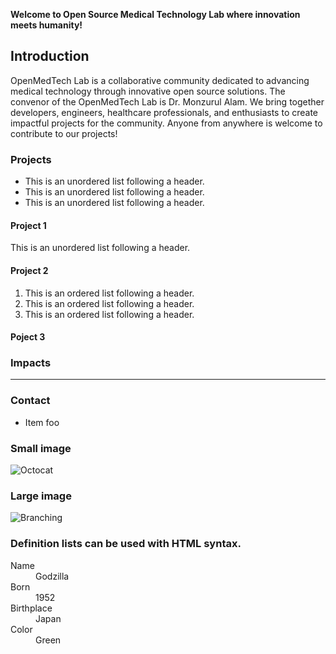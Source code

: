 **Welcome to Open Source Medical Technology Lab where innovation meets humanity!**

## Introduction

OpenMedTech Lab is a collaborative community dedicated to advancing medical technology through innovative open source solutions. The convenor of the OpenMedTech Lab is Dr. Monzurul Alam. We bring together developers, engineers, healthcare professionals, and enthusiasts to create impactful projects for the community. Anyone from anywhere is welcome to contribute to our projects!

### Projects

*   This is an unordered list following a header.
*   This is an unordered list following a header.
*   This is an unordered list following a header.

#### Project 1

This is an unordered list following a header.


#### Project 2

1.  This is an ordered list following a header.
2.  This is an ordered list following a header.
3.  This is an ordered list following a header.

#### Poject 3



### Impacts

* * *

### Contact

*   Item foo

### Small image

![Octocat](https://github.githubassets.com/images/icons/emoji/octocat.png)

### Large image

![Branching](https://guides.github.com/activities/hello-world/branching.png)


### Definition lists can be used with HTML syntax.

<dl>
<dt>Name</dt>
<dd>Godzilla</dd>
<dt>Born</dt>
<dd>1952</dd>
<dt>Birthplace</dt>
<dd>Japan</dd>
<dt>Color</dt>
<dd>Green</dd>
</dl>


